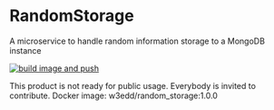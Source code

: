 # RandomStorage
A microservice to handle random information storage to a MongoDB instance

[![build image and push](https://github.com/Masakuata/testServer/actions/workflows/buildAndPush.yml/badge.svg)](https://github.com/Masakuata/testServer/actions/workflows/buildAndPush.yml)

This product is not ready for public usage.
Everybody is invited to contribute.
Docker image: w3edd/random_storage:1.0.0
